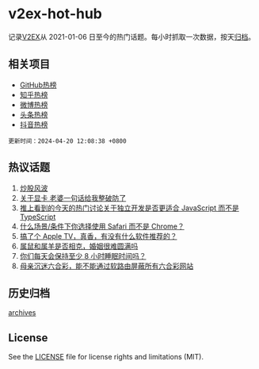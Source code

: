 # v2ex-hot-hub

 记录[V2EX](https://www.v2ex.com/)从 2021-01-06 日至今的热门话题。每小时抓取一次数据，按天[归档](archives)。
 
 ## 相关项目

- [GitHub热榜](https://github.com/snaildev/github-hot-hub)
- [知乎热榜](https://github.com/snaildev/zhihu-hot-hub)
- [微博热榜](https://github.com/snaildev/weibo-hot-hub)
- [头条热榜](https://github.com/snaildev/toutiao-hot-hub)
- [抖音热榜](https://github.com/snaildev/douyin-hot-hub)


 `更新时间：2024-04-20 12:08:38 +0800`

## 热议话题

1. [炒股风波](https://www.v2ex.com/t/1033945)
1. [关于显卡 老婆一句话给我整破防了](https://www.v2ex.com/t/1033919)
1. [推上看到的今天的热门讨论关于独立开发是否更适合 JavaScript 而不是 TypeScript](https://www.v2ex.com/t/1034071)
1. [什么场景/条件下你选择使用 Safari 而不是 Chrome？](https://www.v2ex.com/t/1033954)
1. [搞了个 Apple TV，真香，有没有什么软件推荐的？](https://www.v2ex.com/t/1033947)
1. [属鼠和属羊是否相克，婚姻很难圆满吗](https://www.v2ex.com/t/1033951)
1. [你们每天会保持至少 8 小时睡眠时间吗？](https://www.v2ex.com/t/1033935)
1. [母亲沉迷六合彩，能不能通过软路由屏蔽所有六合彩网站](https://www.v2ex.com/t/1033984)

## 历史归档

[archives](archives)

## License

See the [LICENSE](LICENSE) file for license rights and limitations (MIT).

